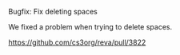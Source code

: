Bugfix: Fix deleting spaces

We fixed a problem when trying to delete spaces.

https://github.com/cs3org/reva/pull/3822
